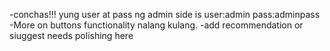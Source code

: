 -conchas!!! yung user at pass ng admin side is user:admin pass:adminpass
-More on buttons functionality nalang kulang.
-add recommendation or siuggest needs polishing here
